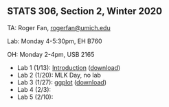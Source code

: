 ## STATS 306, Section 2, Winter 2020

TA: Roger Fan, rogerfan@umich.edu

Lab: Monday 4-5:30pm, EH B760

OH: Monday 2-4pm, USB 2165 


- Lab 1 (1/13): [Introduction]([Introduction](https://github.com/rogerfan/stats306_w20/blob/master/labs/stats306_lab1.ipynb)) ([download](https://raw.githubusercontent.com/rogerfan/stats306_w20/master/labs/stats306_lab1.ipynb))
- Lab 2 (1/20): MLK Day, no lab
- Lab 3 (1/27): [ggplot]([Introduction](https://github.com/rogerfan/stats306_w20/blob/master/labs/stats306_lab3.ipynb)) ([download](https://raw.githubusercontent.com/rogerfan/stats306_w20/master/labs/stats306_lab3.ipynb))
- Lab 4 (2/3):
- Lab 5 (2/10):
